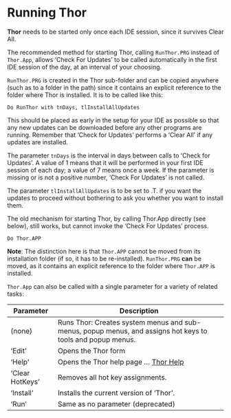 Running Thor
===

**Thor** needs to be started only once each IDE session, since it survives Clear All.

The recommended method for starting Thor, calling `RunThor.PRG` instead of `Thor.App`, allows ‘Check For Updates’ to be called automatically in the first IDE session of the day, at an interval of your choosing.

`RunThor.PRG` is created in the Thor sub-folder and can be copied anywhere (such as to a folder in the path) since it contains an explicit reference to the folder where Thor is installed. It is to be called like this:  

    Do RunThor with tnDays, tlInstallAllUpdates

This should be placed as early in the setup for your IDE as possible so that any new updates can be downloaded before any other programs are running. Remember that ‘Check for Updates’ performs a ‘Clear All’ if any updates are installed.

The parameter `tnDays` is the interval in days between calls to ‘Check for Updates’. A value of 1 means that it will be performed in your first IDE session of each day; a value of 7 means once a week. If the parameter is missing or is not a positive number, ‘Check For Updates’ is not called.

The parameter `tlInstallAllUpdates` is to be set to .T. if you want the updates to proceed without bothering to ask you whether you want to install them.

The old mechanism for starting Thor, by calling Thor.App directly (see below), still works, but cannot invoke the ‘Check For Updates’ process.

    Do Thor.APP

**Note**: The distinction here is that `Thor.APP` cannot be moved from its installation folder (if so, it has to be re-installed). `RunThor.PRG` **can** be moved, as it contains an explicit reference to the folder where `Thor.APP` is installed.

`Thor.App` can also be called with a single parameter for a variety of related tasks:

Parameter|Description
---|---
(none)|Runs Thor: Creates system menus and sub-menus, popup menus, and assigns hot keys to tools and popup menus.
‘Edit’|Opens the Thor form
‘Help’|Opens the Thor help page … [Thor Help](Thor_help.md)
‘Clear HotKeys’|Removes all hot key assignments.
‘Install’|Installs the current version of ‘Thor’.
‘Run’|Same as no parameter (deprecated)
